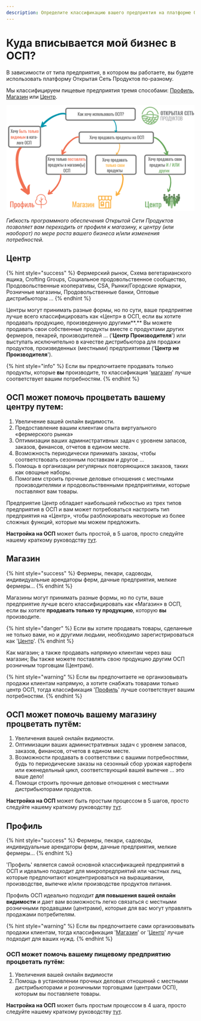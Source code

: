 ```yaml
---
description: Определите классификацию вашего предприятия на платформе ОСП.1
---
```


# Куда вписывается мой бизнес в ОСП?

В зависимости от типа предприятия, в котором вы работаете, вы будете использовать платформу Открытая Сеть Продуктов по-разному.

Мы классифицируем пищевые предприятия тремя способами: [Профиль](your-quick-start-on-ofn-given-who-you-are.md#profile), [Магазин](your-quick-start-on-ofn-given-who-you-are.md#shop) или [Центр](your-quick-start-on-ofn-given-who-you-are.md#hub).

![](.gitbook/assets/l-flowchart%20%281%29.png)

_Гибкость программного обеспечения Открытой Сети Продуктов позволяет вам переходить от профиля к магазину, к центру \(или наоборот\) по мере роста вашего бизнеса и/или изменения потребностей._

## Центр

{% hint style="success" %}
Фермерский рынок, Схема вегетарианского ящика, Crofting Groups, Социальное продовольственное сообщество, Продовольственные кооперативы, CSA, Рынки/Городские ярмарки, Розничные магазины, Продовольственные банки, Оптовые дистрибьюторы ...
{% endhint %}

Центры могут принимать разные формы, но по сути, ваше предприятие лучше всего классифицировать как «Центр» в ОСП, если вы хотите продавать продукцию, произведенную другими**.** Вы можете продавать свои собственные продукты вместе с продуктами других фермеров, пекарей, производителей ... \('**Центр Производителя**'\) или выступать исключительно в качестве дистрибьютора для продажи продуктов, произведенных \(местными\) предприятиями \('**Центр не Производителя**'\).

{% hint style="info" %}
Если вы предпочитаете продавать только продукты, которые **вы** производите, то классификация '[магазин](your-quick-start-on-ofn-given-who-you-are.md#shop)' лучше соответствует вашим потребностям.
{% endhint %}

## **ОСП может помочь процветать вашему центру путем:**

1. Увеличение вашей онлайн видимости.
2. Предоставление вашим клиентам опыта виртуального «фермерского рынка»
3. Оптимизации ваших административных задач с уровнем запасов, заказов, финансов, отчетов в едином месте.
4. Возможность периодически принимать заказы, чтобы соответствовать сезонным поставкам и другое ...
5. Помощь в организации регулярных повторяющихся заказов, таких как овощные наборы.
6. Помогаем строить прочные деловые отношения с местными производителями и продовольственными предприятиями, которые поставляют вам товары.

Предприятие Центр обладает наибольшей гибкостью из трех типов предприятия в ОСП и вам может потребоваться настроить тип предприятия на «Центр», чтобы разблокировать некоторые из более сложных функций, которые мы можем предложить.

**Настройка на ОСП** может быть простой, в 5 шагов, просто следуйте нашему краткому руководству [тут](quick-start-guides/multi-producers-shop-hub-quick-setup-guide.md).

## Магазин

{% hint style="success" %}
Фермеры, пекари, садоводы, индивидуальные арендаторы ферм, дачные предприятия, мелкие фермеры...
{% endhint %}

Магазины могут принимать разные формы, но по сути, ваше предприятие лучше всего классифицировать как «Магазин» в ОСП, если вы хотите **продавать только ту продукцию**, которую **вы** производите.

{% hint style="danger" %}
Если вы хотите продавать товары, сделанные не только вами, но и другими людьми, необходимо зарегистрироваться как '[Центр](your-quick-start-on-ofn-given-who-you-are.md#hub)'.
{% endhint %}

Как магазин; а также продавать напрямую клиентам через ваш магазин; Вы также можете поставлять свою продукцию другим ОСП розничным торговцам \(Центрам\).

{% hint style="warning" %}
Если вы предпочитаете не организовывать продажи клиентам напрямую, а хотите снабжать товарами только центр ОСП, тогда классификация '[Профиль](your-quick-start-on-ofn-given-who-you-are.md#profile)' лучше соответствует вашим потребностям.
{% endhint %}

## ОСП может помочь вашему магазину процветать путём:

1. Увеличения вашей онлайн видимости.
2. Оптимизации ваших административных задач с уровнем запасов, заказов, финансов, отчетов в едином месте.
3. Возможности продавать в соответствии с вашими потребностями, будь то периодические заказы на сезонный сбор урожая картофеля или еженедельный цикл, соответствующий вашей выпечке ... это ваше дело!
4. Помощи строить прочные деловые отношения с местными дистрибьюторами продуктов.

**Настройка на ОСП** может быть простым процессом в 5 шагов, просто следуйте нашему краткому руководству [тут](quick-start-guides/producer-shop-quick-setup-guide.md).

## Профиль

{% hint style="success" %}
Фермеры, пекари, садоводы, индивидуальные арендаторы ферм, дачные предприятия, мелкие фермеры...
{% endhint %}

'Профиль' является самой основной классификацией предприятий в ОСП и идеально подходит для микропредприятий или частных лиц, которые предпочитают концентрироваться на выращивании, производстве, выпечке и/или производстве продуктов питания.

Профиль ОСП идеально подходит **для повышения вашей онлайн видимости** и дает вам возможность легко связаться с местными розничными продавцами \(центрами\), которые для вас могут управлять продажами потребителям.

{% hint style="warning" %}
Если вы предпочитаете сами организовывать продажи клиентам, тогда классификация '[Магазин](your-quick-start-on-ofn-given-who-you-are.md#shop)' or '[Центр](your-quick-start-on-ofn-given-who-you-are.md#hub)' лучше подходит для ваших нужд.
{% endhint %}

### ОСП может помочь вашему пищевому предприятию процветать путём:

1. Увеличения вашей онлайн видимости
2. Помощь в установлении прочных деловых отношений с местными дистрибьюторами и розничными торговцами \(центрами ОСП\), которым вы поставляете товары.

**Настройка на ОСП** может быть простым процессом в 4 шага, просто следуйте нашему краткому руководству [тут](quick-start-guides/profile-only-quick-setup-guide.md).


